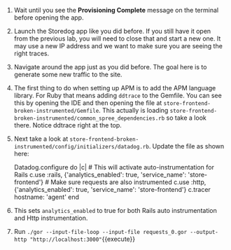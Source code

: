 1.  Wait until you see the **Provisioning Complete** message on the terminal before opening the app. 
1.  Launch the Storedog app like you did before. If you still have it open from the previous lab, you will need to close that and start a new one. It may use a new IP address and we want to make sure you are seeing the right traces.
2.  Navigate around the app just as you did before. The goal here is to generate some new traffic to the site.
3.  The first thing to do when setting up APM is to add the APM language library. For Ruby that means adding `ddtrace` to the Gemfile. You can see this by opening the IDE and then opening the file at `store-frontend-broken-instrumented/Gemfile`. This actually is loading `store-frontend-broken-instrumented/common_spree_dependencies.rb` so take a look there. Notice ddtrace right at the top. 
4.  Next take a look at `store-frontend-broken-instrumented/config/initializers/datadog.rb`. Update the file as shown here:
      
      Datadog.configure do |c|
        # This will activate auto-instrumentation for Rails
        c.use :rails, {'analytics_enabled': true, 'service_name': 'store-frontend'}
        # Make sure requests are also instrumented
        c.use :http, {'analytics_enabled': true, 'service_name': 'store-frontend'}
        c.tracer hostname: 'agent'
      end
      
5.  This sets `analytics_enabled` to true for both Rails auto instrumentation and Http instrumentation. 
6.  Run `./gor --input-file-loop --input-file requests_0.gor --output-http "http://localhost:3000"`{{execute}}